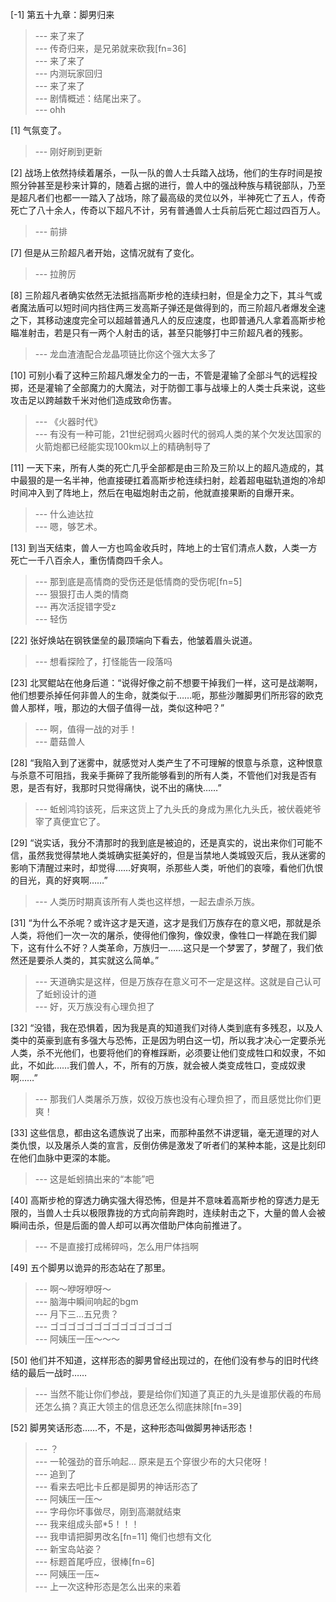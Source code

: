 
[-1] 第五十九章：脚男归来
>--- 来了来了<br>
>--- 传奇归来，是兄弟就来砍我[fn=36]<br>
>--- 来了来了<br>
>--- 内测玩家回归<br>
>--- 来了来了<br>
>--- 剧情概述：结尾出来了。<br>
>--- ohh<br>

[1] 气氛变了。
>--- 刚好刷到更新<br>

[2] 战场上依然持续着屠杀，一队一队的兽人士兵踏入战场，他们的生存时间是按照分钟甚至是秒来计算的，随着占据的进行，兽人中的强战种族与精锐部队，乃至是超凡者们也都一一踏入了战场，除了最高级的灵位以外，半神死亡了五人，传奇死亡了八十余人，传奇以下超凡不计，另有普通兽人士兵前后死亡超过四百万人。
>--- 前排<br>

[7] 但是从三阶超凡者开始，这情况就有了变化。
>--- 拉胯厉<br>

[8] 三阶超凡者确实依然无法抵挡高斯步枪的连续扫射，但是全力之下，其斗气或者魔法盾可以短时间内挡住两三发高斯子弹还是做得到的，而三阶超凡者爆发全速之下，其移动速度完全可以超越普通凡人的反应速度，也即普通凡人拿着高斯步枪瞄准射击，若是只有一两个人射击的话，甚至只能够打中三阶超凡者的残影。
>--- 龙血渣渣配合龙晶项链比你这个强大太多了<br>

[10] 可别小看了这种三阶超凡爆发全力的一击，不管是灌输了全部斗气的远程投掷，还是灌输了全部魔力的大魔法，对于防御工事与战壕上的人类士兵来说，这些攻击足以跨越数千米对他们造成致命伤害。
>--- 《火器时代》<br>
>--- 有没有一种可能，21世纪弱鸡火器时代的弱鸡人类的某个欠发达国家的火箭炮都已经能实现100km以上的精确制导了<br>

[11] 一天下来，所有人类的死亡几乎全部都是由三阶及三阶以上的超凡造成的，其中最狠的是一名半神，他直接硬扛着高斯步枪连续扫射，趁着超电磁轨道炮的冷却时间冲入到了阵地上，然后在电磁炮射击之前，他就直接果断的自爆开来。
>--- 什么迪达拉<br>
>--- 嗯，够艺术。<br>

[13] 到当天结束，兽人一方也鸣金收兵时，阵地上的士官们清点人数，人类一方死亡一千八百余人，重伤情商四千余人。
>--- 那到底是高情商的受伤还是低情商的受伤呢[fn=5]<br>
>--- 狠狠打击人类的情商<br>
>--- 再次活捉错字受z<br>
>--- 轻伤<br>

[22] 张好焕站在钢铁堡垒的最顶端向下看去，他皱着眉头说道。
>--- 想看探险了，打怪能告一段落吗<br>

[23] 北冥鲲站在他身后道：“说得好像之前不想要干掉我们一样，这可是战潮啊，他们想要杀掉任何非兽人的生命，就类似于……呃，那些沙雕脚男们所形容的欧克兽人那样，哦，那边的大個子值得一战，类似这种吧？”
>--- 啊，值得一战的对手！<br>
>--- 蘑菇兽人<br>

[28] “我陷入到了迷雾中，就感觉对人类产生了不可理解的恨意与杀意，这种恨意与杀意不可阻挡，我亲手撕碎了我所能够看到的所有人类，不管他们对我是否有恩，是否有好，我那时只觉得痛快，说不出的痛快……”
>--- 蚯蚓鸿钧该死，后来这货上了九头氏的身成为黑化九头氏，被伏羲姥爷宰了真便宜它了。<br>

[29] “说实话，我分不清那时的我到底是被迫的，还是真实的，说出来你们可能不信，虽然我觉得禁地人类城确实挺美好的，但是当禁地人类城毁灭后，我从迷雾的影响下清醒过来时，却觉得……好爽啊，杀那些人类，听他们的哀嚎，看他们仇恨的目光，真的好爽啊……”
>--- 人类历时期真该所有人类也这样想，一起去虐杀万族。<br>

[31] “为什么不杀呢？或许这才是天道，这才是我们万族存在的意义吧，那就是杀人类，将他们一次一次的屠杀，使得他们像狗，像奴隶，像牲口一样跪在我们脚下，这有什么不好？人类革命，万族归一……这只是一个梦罢了，梦醒了，我们依然还是要杀人类的，其实就这么简单。”
>--- 天道确实是这样，但是万族存在意义可不一定是这样。这就是自己认可了蚯蚓设计的道<br>
>--- 好，灭万族没有心理负担了<br>

[32] “没错，我在恐惧着，因为我是真的知道我们对待人类到底有多残忍，以及人类中的英豪到底有多强大与恐怖，正是因为明白这一切，所以我才决心一定要杀光人类，杀不光他们，也要将他们的脊椎踩断，必须要让他们变成牲口和奴隶，不如此，不如此……我们兽人，不，所有的万族，就会被人类变成牲口，变成奴隶啊……”
>--- 那我们人类屠杀万族，奴役万族也没有心理负担了，而且感觉比你们更爽！<br>

[33] 这些信息，都由这名遗族说了出来，而那种虽然不讲逻辑，毫无道理的对人类仇恨，以及屠杀人类的宣言，反倒仿佛是激发了听者们的某种本能，这是比刻印在他们血脉中更深的本能。
>--- 这是蚯蚓搞出来的“本能”吧<br>

[40] 高斯步枪的穿透力确实强大得恐怖，但是并不意味着高斯步枪的穿透力是无限的，当兽人士兵以极限靠拢的方式向前奔跑时，连续射击之下，大量的兽人会被瞬间击杀，但是后面的兽人却可以再次借助尸体向前推进了。
>--- 不是直接打成稀碎吗，怎么用尸体挡啊<br>

[49] 五个脚男以诡异的形态站在了那里。
>--- 啊～咿呀咿呀～<br>
>--- 脑海中瞬间响起的bgm<br>
>--- 月下三…五兄贵？<br>
>--- ゴゴゴゴゴゴゴゴゴゴゴゴゴゴ<br>
>--- 阿姨压一压～～～<br>

[50] 他们并不知道，这样形态的脚男曾经出现过的，在他们没有参与的旧时代终结的最后一战时……
>--- 当然不能让你们参战，要是给你们知道了真正的九头是谁那伏羲的布局还怎么搞？真正大领主的信息还怎么彻底抹除[fn=39]<br>

[52] 脚男笑话形态……不，不是，这种形态叫做脚男神话形态！
>--- ？<br>
>--- 一轮强劲的音乐响起...
原来是五个穿很少布的大只佬呀！<br>
>--- 追到了<br>
>--- 看来去吧比卡丘都是脚男的神话形态了<br>
>--- 阿姨压一压～<br>
>--- 字母你坏事做尽，刚到高潮就结束<br>
>--- 我来组成头部*5！！！<br>
>--- 我申请把脚男改名[fn=11]  俺们也想有文化<br>
>--- 新宝岛站姿？<br>
>--- 标题首尾呼应，很棒[fn=6]<br>
>--- 阿姨压一压~<br>
>--- 上一次这种形态是怎么出来的来着<br>
